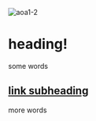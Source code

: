 ![aoa1-2](https://user-images.githubusercontent.com/110150470/181591431-92417a47-cf91-4cca-8690-fbaeed843b7d.jpg)


# heading!

some words

## [link subheading](https://www.google.com)

more words
